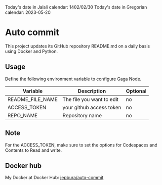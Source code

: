 Today's date in Jalali calendar: 1402/02/30 Today's date in Gregorian calendar: 2023-05-20
 # Auto commit
This project updates its GitHub repository README.md on a daily basis using Docker and Python.

## Usage

Define the following environment variable to configure Gaga Node.

Variable | Description | Optional
-------- | ----------- | --------
README_FILE_NAME | The file you want to edit  | no
ACCESS_TOKEN | your github access token | no
REPO_NAME | Repository name | no

## Note

For the ACCESS_TOKEN, make sure to set the options for Codespaces and Contents to Read and write.

## Docker hub

My Docker at Docker Hub: [jepbura/auto-commit](https://hub.docker.com/r/jepbura/auto-commit/)
